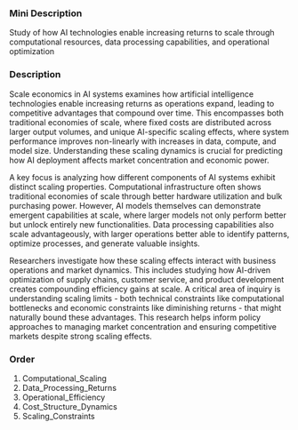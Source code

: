 ### Mini Description

Study of how AI technologies enable increasing returns to scale through computational resources, data processing capabilities, and operational optimization

### Description

Scale economics in AI systems examines how artificial intelligence technologies enable increasing returns as operations expand, leading to competitive advantages that compound over time. This encompasses both traditional economies of scale, where fixed costs are distributed across larger output volumes, and unique AI-specific scaling effects, where system performance improves non-linearly with increases in data, compute, and model size. Understanding these scaling dynamics is crucial for predicting how AI deployment affects market concentration and economic power.

A key focus is analyzing how different components of AI systems exhibit distinct scaling properties. Computational infrastructure often shows traditional economies of scale through better hardware utilization and bulk purchasing power. However, AI models themselves can demonstrate emergent capabilities at scale, where larger models not only perform better but unlock entirely new functionalities. Data processing capabilities also scale advantageously, with larger operations better able to identify patterns, optimize processes, and generate valuable insights.

Researchers investigate how these scaling effects interact with business operations and market dynamics. This includes studying how AI-driven optimization of supply chains, customer service, and product development creates compounding efficiency gains at scale. A critical area of inquiry is understanding scaling limits - both technical constraints like computational bottlenecks and economic constraints like diminishing returns - that might naturally bound these advantages. This research helps inform policy approaches to managing market concentration and ensuring competitive markets despite strong scaling effects.

### Order

1. Computational_Scaling
2. Data_Processing_Returns
3. Operational_Efficiency
4. Cost_Structure_Dynamics
5. Scaling_Constraints
